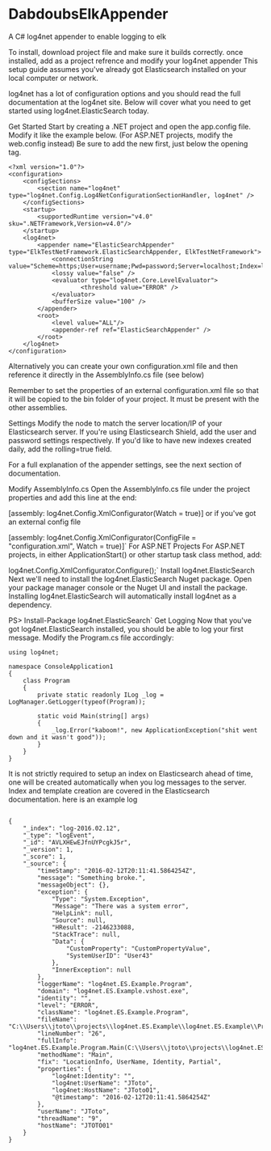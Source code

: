 # DabdoubsElkAppender
A C# log4net appender to enable logging to elk

To install, download project file and make sure it builds correctly.
once installed, add as a project refrence and modify your log4net appender 
This setup guide assumes you've already got Elasticsearch installed on your local computer or network.

log4net has a lot of configuration options and you should read the full documentation at the log4net site. Below will cover what you need to get started using log4net.ElasticSearch today.

Get Started
Start by creating a .NET project and open the app.config file. Modify it like the example below. (For ASP.NET projects, modify the web.config instead) Be sure to add the new <configSection> first, just below the opening <configuration> tag.

```
<?xml version="1.0"?>
<configuration>
    <configSections>
        <section name="log4net" type="log4net.Config.Log4NetConfigurationSectionHandler, log4net" />
    </configSections>
    <startup>
        <supportedRuntime version="v4.0" sku=".NETFramework,Version=v4.0"/>
    </startup>
    <log4net>
        <appender name="ElasticSearchAppender" type="ElkTestNetFramework.ElasticSearchAppender, ElkTestNetFramework">
            <connectionString value="Scheme=https;User=username;Pwd=password;Server=localhost;Index=log;Port=9200;rolling=true"/>
            <lossy value="false" />
            <evaluator type="log4net.Core.LevelEvaluator">
                    <threshold value="ERROR" />
            </evaluator>
            <bufferSize value="100" />
        </appender>
        <root>
            <level value="ALL"/>
            <appender-ref ref="ElasticSearchAppender" />
        </root>
    </log4net>
</configuration>

```
Alternatively you can create your own configuration.xml file and then reference it directly in the AssemblyInfo.cs file (see below)

Remember to set the properties of an external configuration.xml file so that it will be copied to the bin folder of your project. It must be present with the other assemblies.

Settings
Modify the <connectionString> node to match the server location/IP of your Elasticsearch server. If you're using Elasticsearch Shield, add the user and password settings respectively. If you'd like to have new indexes created daily, add the rolling=true field.

For a full explanation of the appender settings, see the next section of documentation.

Modify AssemblyInfo.cs
Open the AssemblyInfo.cs file under the project properties and add this line at the end:

[assembly: log4net.Config.XmlConfigurator(Watch = true)]
or if you've got an external config file

[assembly: log4net.Config.XmlConfigurator(ConfigFile = "configuration.xml", Watch = true)]`
For ASP.NET Projects
For ASP.NET projects, in either ApplicationStart() or other startup task class method, add:

log4net.Config.XmlConfigurator.Configure();`
Install log4net.ElasticSearch
Next we'll need to install the log4net.ElasticSearch Nuget package. Open your package manager console or the Nuget UI and install the package. Installing log4net.ElasticSearch will automatically install log4net as a dependency.

PS> Install-Package log4net.ElasticSearch`
Get Logging
Now that you've got log4net.ElasticSearch installed, you should be able to log your first message. Modify the Program.cs file accordingly:
```
using log4net;

namespace ConsoleApplication1
{
    class Program
    {
        private static readonly ILog _log = LogManager.GetLogger(typeof(Program));

        static void Main(string[] args)
        {
            _log.Error("kaboom!", new ApplicationException("shit went down and it wasn't good"));
        }
    }
}

```
It is not strictly required to setup an index on Elasticsearch ahead of time, one will be created automatically when you log messages to the server. Index and template creation are covered in the Elasticsearch documentation.
here is an example log
```

{
	"_index": "log-2016.02.12",
	"_type": "logEvent",
	"_id": "AVLXHEwEJfnUYPcgkJ5r",
	"_version": 1,
	"_score": 1,
	"_source": {
		"timeStamp": "2016-02-12T20:11:41.5864254Z",
		"message": "Something broke.",
		"messageObject": {},
		"exception": {
			"Type": "System.Exception",
			"Message": "There was a system error",
			"HelpLink": null,
			"Source": null,
			"HResult": -2146233088,
			"StackTrace": null,
			"Data": {
				"CustomProperty": "CustomPropertyValue",
				"SystemUserID": "User43"
			},
			"InnerException": null
		},
		"loggerName": "log4net.ES.Example.Program",
		"domain": "log4net.ES.Example.vshost.exe",
		"identity": "",
		"level": "ERROR",
		"className": "log4net.ES.Example.Program",
		"fileName": "C:\\Users\\jtoto\\projects\\log4net.ES.Example\\log4net.ES.Example\\Program.cs",
		"lineNumber": "26",
		"fullInfo": "log4net.ES.Example.Program.Main(C:\\Users\\jtoto\\projects\\log4net.ES.Example\\log4net.ES.Example\\Program.cs:26)",
		"methodName": "Main",
		"fix": "LocationInfo, UserName, Identity, Partial",
		"properties": {
			"log4net:Identity": "",
			"log4net:UserName": "JToto",
			"log4net:HostName": "JToto01",
			"@timestamp": "2016-02-12T20:11:41.5864254Z"
		},
		"userName": "JToto",
		"threadName": "9",
		"hostName": "JTOTO01"
	}
}
````
